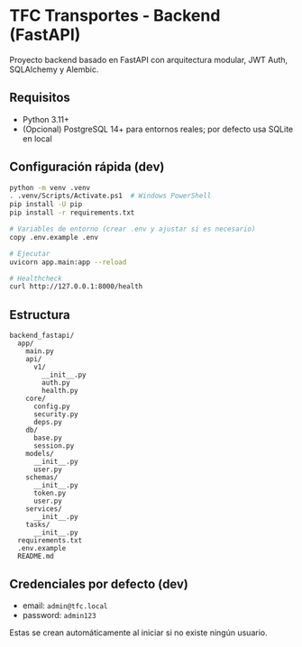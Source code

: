 # TFC Transportes - Backend (FastAPI)

Proyecto backend basado en FastAPI con arquitectura modular, JWT Auth, SQLAlchemy y Alembic.

## Requisitos

- Python 3.11+
- (Opcional) PostgreSQL 14+ para entornos reales; por defecto usa SQLite en local

## Configuración rápida (dev)

```bash
python -m venv .venv
. .venv/Scripts/Activate.ps1  # Windows PowerShell
pip install -U pip
pip install -r requirements.txt

# Variables de entorno (crear .env y ajustar si es necesario)
copy .env.example .env

# Ejecutar
uvicorn app.main:app --reload

# Healthcheck
curl http://127.0.0.1:8000/health
```

## Estructura

```
backend_fastapi/
  app/
    main.py
    api/
      v1/
        __init__.py
        auth.py
        health.py
    core/
      config.py
      security.py
      deps.py
    db/
      base.py
      session.py
    models/
      __init__.py
      user.py
    schemas/
      __init__.py
      token.py
      user.py
    services/
      __init__.py
    tasks/
      __init__.py
  requirements.txt
  .env.example
  README.md
```

## Credenciales por defecto (dev)

- email: `admin@tfc.local`
- password: `admin123`

Estas se crean automáticamente al iniciar si no existe ningún usuario.



